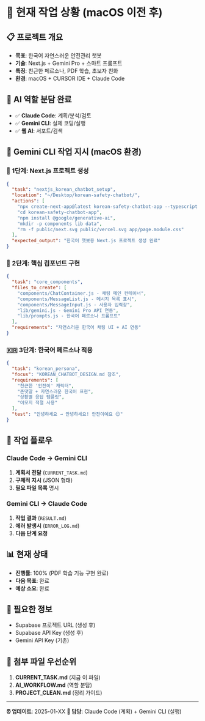 # 🎯 현재 작업 상황 (macOS 이전 후)

## 📋 프로젝트 개요
- **목표**: 한국어 자연스러운 안전관리 챗봇
- **기술**: Next.js + Gemini Pro + 스마트 프롬프트
- **특징**: 친근한 페르소나, PDF 학습, 초보자 친화
- **환경**: macOS + CURSOR IDE + Claude Code

## 🤖 AI 역할 분담 완료
- ✅ **Claude Code**: 계획/분석/검토
- ✅ **Gemini CLI**: 실제 코딩/실행  
- ✅ **웹 AI**: 서포트/검색

## 📝 Gemini CLI 작업 지시 (macOS 환경)

### 🚀 1단계: Next.js 프로젝트 생성
```json
{
  "task": "nextjs_korean_chatbot_setup",
  "location": "~/Desktop/korean-safety-chatbot/",
  "actions": [
    "npx create-next-app@latest korean-safety-chatbot-app --typescript --tailwind --eslint --app",
    "cd korean-safety-chatbot-app", 
    "npm install @google/generative-ai",
    "mkdir -p components lib data",
    "rm -f public/next.svg public/vercel.svg app/page.module.css"
  ],
  "expected_output": "한국어 챗봇용 Next.js 프로젝트 생성 완료"
}
```

### 🧠 2단계: 핵심 컴포넌트 구현
```json
{
  "task": "core_components",
  "files_to_create": [
    "components/ChatContainer.js - 채팅 메인 컨테이너",
    "components/MessageList.js - 메시지 목록 표시",
    "components/MessageInput.js - 사용자 입력창",
    "lib/gemini.js - Gemini Pro API 연동",
    "lib/prompts.js - 한국어 페르소나 프롬프트"
  ],
  "requirements": "자연스러운 한국어 채팅 UI + AI 연동"
}
```

### 🇰🇷 3단계: 한국어 페르소나 적용
```json
{
  "task": "korean_persona",
  "focus": "KOREAN_CHATBOT_DESIGN.md 참조",
  "requirements": [
    "친근한 '안전이' 캐릭터",
    "존댓말 + 자연스러운 한국어 표현",
    "상황별 응답 템플릿",
    "이모지 적절 사용"
  ],
  "test": "안녕하세요 → 안녕하세요! 안전이예요 😊"
}
```

## 🔄 작업 플로우

### Claude Code → Gemini CLI
1. **계획서 전달** (`CURRENT_TASK.md`)
2. **구체적 지시** (JSON 형태)  
3. **필요 파일 목록** 명시

### Gemini CLI → Claude Code  
1. **작업 결과** (`RESULT.md`)
2. **에러 발생시** (`ERROR_LOG.md`)
3. **다음 단계 요청**

## 📊 현재 상태
- **진행률**: 100% (PDF 학습 기능 구현 완료)
- **다음 목표**: 완료
- **예상 소요**: 완료

## 🔗 필요한 정보
- Supabase 프로젝트 URL (생성 후)
- Supabase API Key (생성 후)  
- Gemini API Key (기존)

## 📁 첨부 파일 우선순위
1. **CURRENT_TASK.md** (지금 이 파일)
2. **AI_WORKFLOW.md** (역할 분담)
3. **PROJECT_CLEAN.md** (정리 가이드)

---
**⏰ 업데이트**: 2025-01-XX
**👤 담당**: Claude Code (계획) + Gemini CLI (실행)
